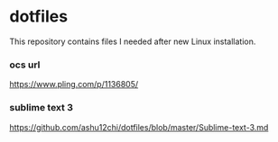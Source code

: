 # dotfiles
This repository contains files I needed after new Linux installation.

### ocs url
https://www.pling.com/p/1136805/

### sublime text 3
https://github.com/ashu12chi/dotfiles/blob/master/Sublime-text-3.md

